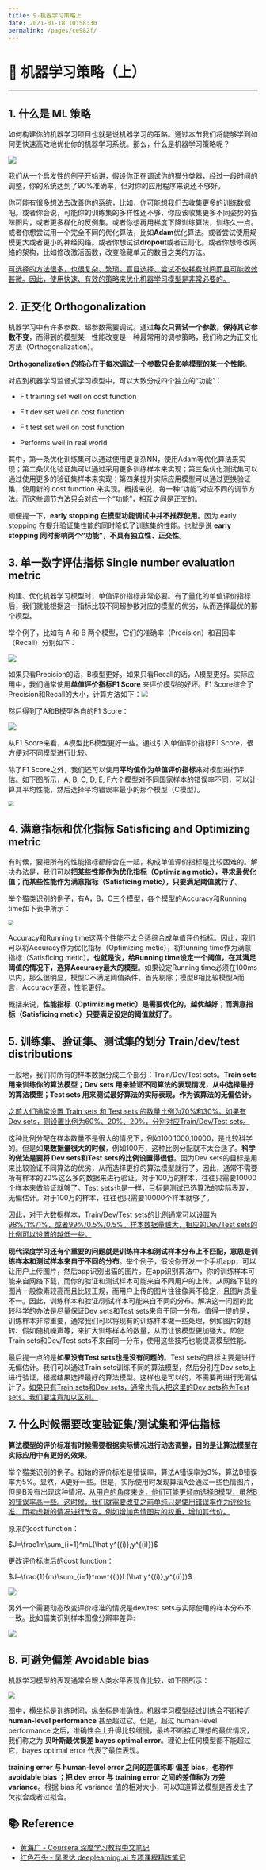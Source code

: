 ```yaml
---
title: 9-机器学习策略上
date: 2021-01-18 10:58:30
permalink: /pages/ce982f/
---
```

# 🥑 机器学习策略（上）

---

## 1. 什么是 ML 策略

如何构建你的机器学习项目也就是说机器学习的策略。通过本节我们将能够学到如何更快速高效地优化你的机器学习系统。那么，什么是机器学习策略呢？

![](https://cs-wiki.oss-cn-shanghai.aliyuncs.com/img/20201007151601.png)

我们从一个启发性的例子开始讲，假设你正在调试你的猫分类器，经过一段时间的调整，你的系统达到了90%准确率，但对你的应用程序来说还不够好。

你可能有很多想法去改善你的系统，比如，你可能想我们去收集更多的训练数据吧。或者你会说，可能你的训练集的多样性还不够，你应该收集更多不同姿势的猫咪图片，或者更多样化的反例集。或者你想再用梯度下降训练算法，训练久一点。或者你想尝试用一个完全不同的优化算法，比如**Adam**优化算法。或者尝试使用规模更大或者更小的神经网络。或者你想试试**dropout**或者正则化。或者你想修改网络的架构，比如修改激活函数，改变隐藏单元的数目之类的方法。

<u>可选择的方法很多，也很复杂、繁琐。盲目选择、尝试不仅耗费时间而且可能收效甚微。因此，使用快速、有效的策略来优化机器学习模型是非常必要的。</u>

## 2. 正交化 Orthogonalization

机器学习中有许多参数、超参数需要调试。通过**每次只调试一个参数，保持其它参数不变**，而得到的模型某一性能改变是一种最常用的调参策略，我们称之为正交化方法（Orthogonalization）。

**Orthogonalization 的核心在于每次调试一个参数只会影响模型的某一个性能**。

对应到机器学习监督式学习模型中，可以大致分成四个独立的“功能”：

- Fit training set well on cost function

- Fit dev set well on cost function

- Fit test set well on cost function

- Performs well in real world

其中，第一条优化训练集可以通过使用更复杂NN，使用Adam等优化算法来实现；第二条优化验证集可以通过采用更多训练样本来实现；第三条优化测试集可以通过使用更多的验证集样本来实现；第四条提升实际应用模型可以通过更换验证集，使用新的 cost function 来实现。概括来说，每一种“功能”对应不同的调节方法。而这些调节方法只会对应一个“功能”，相互之间是正交的。

顺便提一下，**early stopping 在模型功能调试中并不推荐使用**。因为 early stopping 在提升验证集性能的同时降低了训练集的性能。也就是说 **early stopping 同时影响两个“功能”，不具有独立性、正交性**。

## 3. 单一数字评估指标 Single number evaluation metric

构建、优化机器学习模型时，单值评价指标非常必要。有了量化的单值评价指标后，我们就能根据这一指标比较不同超参数对应的模型的优劣，从而选择最优的那个模型。

举个例子，比如有 A 和 B 两个模型，它们的准确率（Precision）和召回率（Recall）分别如下：

![](https://cs-wiki.oss-cn-shanghai.aliyuncs.com/img/20201007152253.png)

如果只看Precision的话，B模型更好。如果只看Recall的话，A模型更好。实际应用中，我们通常使用**单值评价指标F1 Score** 来评价模型的好坏。F1 Score综合了Precision和Recall的大小，计算方法如下：<img src="https://cs-wiki.oss-cn-shanghai.aliyuncs.com/img/20201007152312.png" style="zoom:80%;" />

然后得到了A和B模型各自的F1 Score：

![](https://cs-wiki.oss-cn-shanghai.aliyuncs.com/img/20201007152332.png)

从F1 Score来看，A模型比B模型更好一些。通过引入单值评价指标F1 Score，很方便对不同模型进行比较。

除了F1 Score之外，我们还可以使用**平均值作为单值评价指标**来对模型进行评估。如下图所示，A, B, C, D, E, F六个模型对不同国家样本的错误率不同，可以计算其平均性能，然后选择平均错误率最小的那个模型（C模型）。

<img src="https://cs-wiki.oss-cn-shanghai.aliyuncs.com/img/20201007152356.png" style="zoom:67%;" />

## 4. 满意指标和优化指标  Satisficing and Optimizing metric

有时候，要把所有的性能指标都综合在一起，构成单值评价指标是比较困难的。解决办法是，我们可以**把某些性能作为优化指标（Optimizing metic），寻求最优化值；而某些性能作为满意指标（Satisficing metic），只要满足阈值就行了**。

举个猫类识别的例子，有A，B，C三个模型，各个模型的Accuracy和Running time如下表中所示：

<img src="https://cs-wiki.oss-cn-shanghai.aliyuncs.com/img/20201007153049.png" style="zoom:67%;" />

Accuracy和Running time这两个性能不太合适综合成单值评价指标。因此，我们可以将Accuracy作为优化指标（Optimizing metic），将Running time作为满意指标（Satisficing metic）。**也就是说，给Running time设定一个阈值，在其满足阈值的情况下，选择Accuracy最大的模型**。如果设定Running time必须在100ms以内，那么很明显，模型C不满足阈值条件，首先剔除；模型B相比较模型A而言，Accuracy更高，性能更好。

概括来说，**性能指标（Optimizing metic）是需要优化的，越优越好；而满意指标（Satisficing metic）只要满足设定的阈值就好了**。

## 5. 训练集、验证集、测试集的划分 Train/dev/test distributions

一般地，我们将所有的样本数据分成三个部分：Train/Dev/Test sets。**Train sets 用来训练你的算法模型；Dev sets 用来验证不同算法的表现情况，从中选择最好的算法模型；Test sets 用来测试最好算法的实际表现，作为该算法的无偏估计。**

<u>之前人们通常设置 Train sets 和 Test sets 的数量比例为70%和30%。如果有 Dev sets，则设置比例为60%、20%、20%，分别对应Train/Dev/Test sets。</u>

这种比例分配在样本数量不是很大的情况下，例如100,1000,10000，是比较科学的。但是如**果数据量很大的时候**，例如100万，这种比例分配就不太合适了。**科学的做法是要将 Dev sets和Test sets的比例设置得很低**。因为Dev sets的目标是用来比较验证不同算法的优劣，从而选择更好的算法模型就行了。因此，通常不需要所有样本的20%这么多的数据来进行验证。对于100万的样本，往往只需要10000个样本来做验证就够了。Test sets也是一样，目标是测试已选算法的实际表现，无偏估计。对于100万的样本，往往也只需要10000个样本就够了。

因此，<u>对于大数据样本，Train/Dev/Test sets的比例通常可以设置为98%/1%/1%，或者99%/0.5%/0.5%。样本数据量越大，相应的Dev/Test sets的比例可以设置的越低一些。</u>

**现代深度学习还有个重要的问题就是训练样本和测试样本分布上不匹配，意思是训练样本和测试样本来自于不同的分布**。举个例子，假设你开发一个手机app，可以让用户上传图片，然后app识别出猫的图片。在app识别算法中，你的训练样本可能来自网络下载，而你的验证和测试样本可能来自不同用户的上传。从网络下载的图片一般像素较高而且比较正规，而用户上传的图片往往像素不稳定，且图片质量不一。因此，训练样本和验证/测试样本可能来自不同的分布。解决这一问题的比较科学的办法是尽量保证Dev sets和Test sets来自于同一分布。值得一提的是，训练样本非常重要，通常我们可以将现有的训练样本做一些处理，例如图片的翻转、假如随机噪声等，来扩大训练样本的数量，从而让该模型更加强大。即使Train sets和Dev/Test sets不来自同一分布，使用这些技巧也能提高模型性能。

最后提一点的是**如果没有Test sets也是没有问题的**。Test sets的目标主要是进行无偏估计。我们可以通过Train sets训练不同的算法模型，然后分别在Dev sets上进行验证，根据结果选择最好的算法模型。这样也是可以的，不需要再进行无偏估计了。<u>如果只有Train sets和Dev sets，通常也有人把这里的Dev sets称为Test sets，我们要注意加以区别。</u>

## 7. 什么时候需要改变验证集/测试集和评估指标

**算法模型的评价标准有时候需要根据实际情况进行动态调整，目的是让算法模型在实际应用中有更好的效果**。

举个猫类识别的例子。初始的评价标准是错误率，算法A错误率为3%，算法B错误率为5%。显然，A更好一些。但是，实际使用时发现算法A会通过一些色情图片，但是B没有出现这种情况。<u>从用户的角度来说，他们可能更倾向选择B模型，虽然B的错误率高一些。这时候，我们就需要改变之前单纯只是使用错误率作为评价标准，而考虑新的情况进行改变。例如增加色情图片的权重，增加其代价。</u>

原来的cost function：

$J=\frac1m\sum_{i=1}^mL(\hat y^{(i)},y^{(i)})$ 

更改评价标准后的cost function：

$J=\frac{1}{m}\sum_{i=1}^mw^{(i)}L(\hat y^{(i)},y^{(i)})$ 

![](https://cs-wiki.oss-cn-shanghai.aliyuncs.com/img/20201007154102.png)

另外一个需要动态改变评价标准的情况是dev/test sets与实际使用的样本分布不一致。比如猫类识别样本图像分辨率差异:

![](https://cs-wiki.oss-cn-shanghai.aliyuncs.com/img/20201007154351.png)

## 8. 可避免偏差 Avoidable bias

机器学习模型的表现通常会跟人类水平表现作比较，如下图所示：

<img src="https://cs-wiki.oss-cn-shanghai.aliyuncs.com/img/20201007154823.png" style="zoom: 80%;" />

图中，横坐标是训练时间，纵坐标是准确性。机器学习模型经过训练会不断接近 **human-level performance** 甚至超过它。但是，超过 human-level performance 之后，准确性会上升得比较缓慢，最终不断接近理想的最优情况，我们称之为 **贝叶斯最优误差 bayes optimal error**。理论上任何模型都不能超过它，bayes optimal error 代表了最佳表现。

**training error 与 human-level error 之间的差值称即 偏差 bias，也称作 avoidable bias ；把 dev error 与 training error 之间的差值称为 方差 variance**。根据 bias 和 variance 值的相对大小，可以知道算法模型是否发生了欠拟合或者过拟合。

## 📚 Reference

- [黄海广 - Coursera 深度学习教程中文笔记](https://github.com/fengdu78/deeplearning_ai_books)
- [红色石头 - 吴恩达 deeplearning.ai 专项课程精炼笔记](https://redstonewill.com/category/ai-notes/andrew-deeplearning-ai/page/2/)

